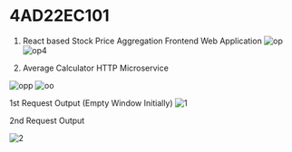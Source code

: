 # 4AD22EC101

1) React based Stock Price Aggregation Frontend Web Application
![op](https://github.com/user-attachments/assets/ea55a1de-6d90-4348-96c1-ae36ede670ae)
![op4](https://github.com/user-attachments/assets/1a874d3f-a81b-470e-8cf0-f16846258a2c)

2) Average Calculator HTTP Microservice
   
![opp](https://github.com/user-attachments/assets/ac992122-7088-455f-aaab-e6567a67c984)
![oo](https://github.com/user-attachments/assets/9b9482d1-fb06-4f32-8632-3d44987a7f02)

1st Request Output (Empty Window Initially)
![1](https://github.com/user-attachments/assets/ecd6312e-346b-4514-b7e9-3729c7033dd0)

2nd Request Output

![2](https://github.com/user-attachments/assets/be4fbbf2-a59c-4dbf-b8a1-0fa6aa4763b5)
